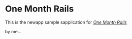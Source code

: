 # One Month Rails

This is the newapp sample sapplication for [*One Month Rails*](http://onemonthrails.com)

by me...